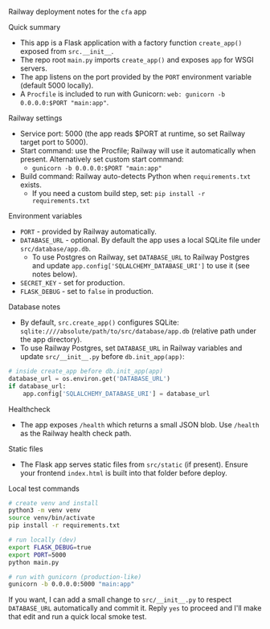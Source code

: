 Railway deployment notes for the `cfa` app

Quick summary

- This app is a Flask application with a factory function `create_app()` exposed from `src.__init__`.
- The repo root `main.py` imports `create_app()` and exposes `app` for WSGI servers.
- The app listens on the port provided by the `PORT` environment variable (default 5000 locally).
- A `Procfile` is included to run with Gunicorn: `web: gunicorn -b 0.0.0.0:$PORT "main:app"`.

Railway settings

- Service port: 5000 (the app reads $PORT at runtime, so set Railway target port to 5000).
- Start command: use the Procfile; Railway will use it automatically when present. Alternatively set custom start command:
  - `gunicorn -b 0.0.0.0:$PORT "main:app"`
- Build command: Railway auto-detects Python when `requirements.txt` exists.
  - If you need a custom build step, set: `pip install -r requirements.txt`

Environment variables

- `PORT` - provided by Railway automatically.
- `DATABASE_URL` - optional. By default the app uses a local SQLite file under `src/database/app.db`.
  - To use Postgres on Railway, set `DATABASE_URL` to Railway Postgres and update `app.config['SQLALCHEMY_DATABASE_URI']` to use it (see notes below).
- `SECRET_KEY` - set for production.
- `FLASK_DEBUG` - set to `false` in production.

Database notes

- By default, `src.create_app()` configures SQLite:
  `sqlite:////absolute/path/to/src/database/app.db` (relative path under the app directory).
- To use Railway Postgres, set `DATABASE_URL` in Railway variables and update `src/__init__.py` before `db.init_app(app)`:

```python
# inside create_app before db.init_app(app)
database_url = os.environ.get('DATABASE_URL')
if database_url:
    app.config['SQLALCHEMY_DATABASE_URI'] = database_url
```

Healthcheck

- The app exposes `/health` which returns a small JSON blob. Use `/health` as the Railway health check path.

Static files

- The Flask app serves static files from `src/static` (if present). Ensure your frontend `index.html` is built into that folder before deploy.

Local test commands

```bash
# create venv and install
python3 -m venv venv
source venv/bin/activate
pip install -r requirements.txt

# run locally (dev)
export FLASK_DEBUG=true
export PORT=5000
python main.py

# run with gunicorn (production-like)
gunicorn -b 0.0.0.0:5000 "main:app"
```

If you want, I can add a small change to `src/__init__.py` to respect `DATABASE_URL` automatically and commit it. Reply `yes` to proceed and I'll make that edit and run a quick local smoke test.